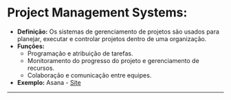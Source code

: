 # **Project Management Systems:**
   - **Definição:** Os sistemas de gerenciamento de projetos são usados para planejar, executar e controlar projetos dentro de uma organização.
   - **Funções:**
     - Programação e atribuição de tarefas.
     - Monitoramento do progresso do projeto e gerenciamento de recursos.
     - Colaboração e comunicação entre equipes.
   - **Exemplo:** Asana - [Site](https://asana.com/)

---
